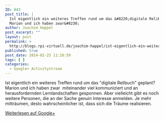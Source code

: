 ```yaml
---
ID: 843
post_title: |
  Ist eigentlich ein weiteres Treffen rund um das &#8220;digitale Relibuch&#8221; geplant?
  Marion und ich haben zwar&#8230;
author: Joachim Happel
post_excerpt: ""
layout: post
permalink: >
  http://blogs.rpi-virtuell.de/joachim-happel/ist-eigentlich-ein-weiteres-treffen-rund-um-das-digitale-relibuch-geplantmarion-und-ich-haben-zwar/
published: true
post_date: 2014-02-25 11:28:59
tags: [ ]
categories:
  - Google+ Activitystream
---
```

Ist eigentlich ein weiteres Treffen rund um das &quot;digitale Relibuch&quot; geplant?<br />Marion und ich haben zwar  miteinander viel kommuniziert und an herausfordernden Lernlandschaften gesponnen. Aber vielleicht gibt es noch weitere Personen, die an der Sache genuin Interesse anmelden. Je mehr mitträumen, desto wahrscheinlicher ist, dass sich die Träume realisieren.﻿<div class="g-crossposting-backlink"><a href="https://plus.google.com/116540735797820304001/posts/S4RsLH4vaPn" target="_blank">Weiterlesen auf Google+</a></div>